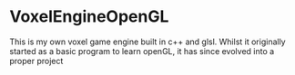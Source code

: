 # VoxelEngineOpenGL
This is my own voxel game engine built in c++ and glsl. Whilst it originally started as a basic program to learn openGL, it has since evolved into a proper project

